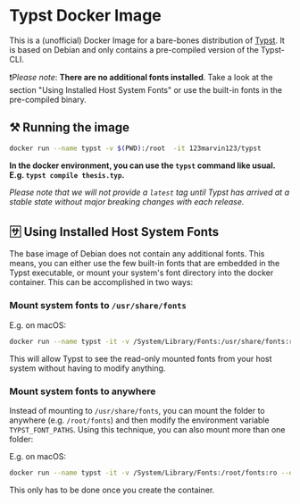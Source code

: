 # Typst Docker Image

This is a (unofficial) Docker Image for a bare-bones distribution of [Typst](https://github.com/typst/typst). It is based on Debian and only contains a pre-compiled version of the Typst-CLI. 

❗️*Please note*: **There are no additional fonts installed**. Take a look at the section "Using Installed Host System Fonts" or use the built-in fonts in the pre-compiled binary.

## ⚒️ Running the image

```bash
docker run --name typst -v $(PWD):/root  -it 123marvin123/typst
```

**In the docker environment, you can use the `typst` command like usual. E.g. `typst compile thesis.typ`.**

*Please note that we will not provide a `latest` tag until Typst has arrived at a stable state without major breaking changes with each release.*

## 🈂️ Using Installed Host System Fonts

The base image of Debian does not contain any additional fonts. This means, you can either use the few built-in fonts that are embedded in the Typst executable, or mount your system's font directory into the docker container. This can be accomplished in two ways:

### Mount system fonts to `/usr/share/fonts`

E.g. on macOS:
```bash
docker run --name typst -it -v /System/Library/Fonts:/usr/share/fonts:ro 123marvin123/typst
```
This will allow Typst to see the read-only mounted fonts from your host system without having to modify anything.

### Mount system fonts to anywhere

Instead of mounting to `/usr/share/fonts`, you can mount the folder to anywhere (e.g. `/root/fonts`) and then modify the environment variable `TYPST_FONT_PATHS`. Using this technique, you can also mount more than one folder:

E.g. on macOS:
```bash
docker run --name typst -it -v /System/Library/Fonts:/root/fonts:ro --env TYPST_FONT_PATHS=/root/fonts 123marvin123/typst
```
This only has to be done once you create the container.

